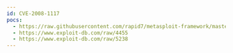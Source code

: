```yaml
---
id: CVE-2008-1117
pocs:
  - https://raw.githubusercontent.com/rapid7/metasploit-framework/master/modules/exploits/windows/motorola/timbuktu_fileupload.rb
  - https://www.exploit-db.com/raw/4455
  - https://www.exploit-db.com/raw/5238
---
```

